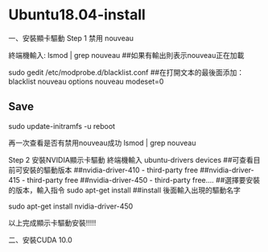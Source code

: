 # Ubuntu18.04-install


一、安裝顯卡驅動
Step 1 禁用 nouveau

終端機輸入:
lsmod | grep nouveau
##如果有輸出則表示nouveau正在加載

sudo gedit /etc/modprobe.d/blacklist.conf
##在打開文本的最後面添加：
blacklist nouveau
options nouveau modeset=0
## Save

sudo update-initramfs -u
reboot

再一次查看是否有禁用nouveau成功
lsmod | grep nouveau

Step 2 安裝NVIDIA顯示卡驅動
終端機輸入
ubuntu-drivers devices
##可查看目前可安裝的驅動版本
##nvidia-driver-410 - third-party free
##nvidia-driver-415 - third-party free
##nvidia-driver-450 - third-party free....
##選擇要安裝的版本，輸入指令 sudo apt-get install
##install 後面輸入出現的驅動名字

sudo apt-get install nvidia-driver-450

以上完成顯示卡驅動安裝!!!!!

二、安裝CUDA 10.0






